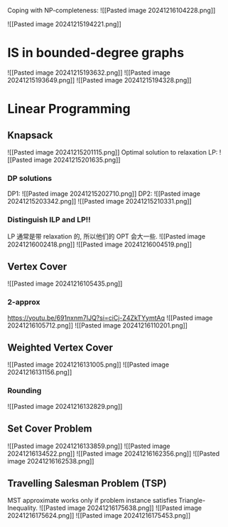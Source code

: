 Coping with NP-completeness:
![[Pasted image 20241216104228.png]]

![[Pasted image 20241215194221.png]]
# IS in bounded-degree graphs
![[Pasted image 20241215193632.png]]
![[Pasted image 20241215193649.png]]
![[Pasted image 20241215194328.png]]
# Linear Programming
## Knapsack
![[Pasted image 20241215201115.png]]
Optimal solution to relaxation LP:
![[Pasted image 20241215201635.png]]
### DP solutions
DP1: 
![[Pasted image 20241215202710.png]]
DP2:
![[Pasted image 20241215203342.png]]
![[Pasted image 20241215210331.png]]
### Distinguish ILP and LP!!
LP 通常是带 relaxation 的, 所以他们的 OPT 会大一些. 
![[Pasted image 20241216002418.png]]
![[Pasted image 20241216004519.png]]

## Vertex Cover
![[Pasted image 20241216105435.png]]
### 2-approx
https://youtu.be/691nxnm7IJQ?si=ciCj-Z4ZkTYymtAq
![[Pasted image 20241216105712.png]]
![[Pasted image 20241216110201.png]]
## Weighted Vertex Cover
![[Pasted image 20241216131005.png]]
![[Pasted image 20241216131156.png]]
### Rounding
![[Pasted image 20241216132829.png]]
## Set Cover Problem
![[Pasted image 20241216133859.png]]
![[Pasted image 20241216134522.png]]
![[Pasted image 20241216162356.png]]
![[Pasted image 20241216162538.png]]
## Travelling Salesman Problem (TSP)
MST approximate works only if problem instance satisfies Triangle-Inequality. 
![[Pasted image 20241216175638.png]]
![[Pasted image 20241216175624.png]]
![[Pasted image 20241216175453.png]]

